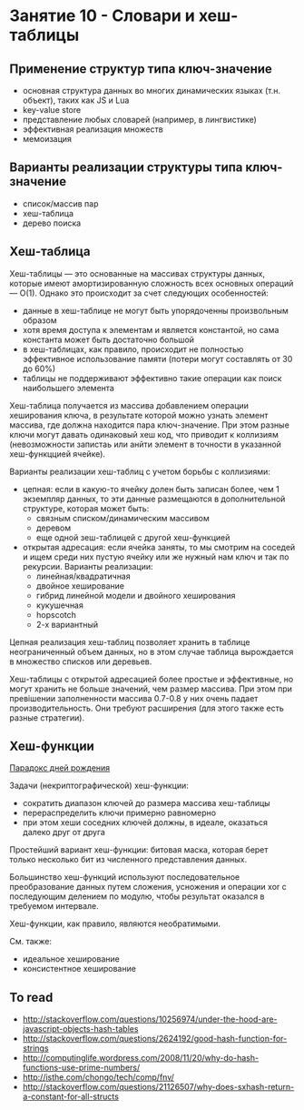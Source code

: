 # Занятие 10 - Словари и хеш-таблицы

## Применение структур типа ключ-значение

- основная структура данных во многих динамических языках (т.н. объект), таких как JS и Lua
- key-value store
- представление любых словарей (например, в лингвистике)
- эффективная реализация множеств
- мемоизация


## Варианты реализации структуры типа ключ-значение

- список/массив пар
- хеш-таблица
- дерево поиска


## Хеш-таблица

Хеш-таблицы — это основанные на массивах структуры данных, которые имеют амортизированную сложность всех основных операций — O(1). Однако это происходит за счет следующих особенностей:

- данные в хеш-таблице не могут быть упорядоченны произвольным образом
- хотя время доступа к элементам и является константой, но сама константа может быть достаточно большой
- в хеш-таблицах, как правило, происходит не полностью эффективное использование памяти (потери могут составлять от 30 до 60%) 
- таблицы не поддерживают эффективно такие операции как поиск наибольшего элемента

Хеш-таблица получается из массива добавлением операции хеширования ключа, в результате которой можно узнать элемент массива, где должна находится пара ключ-значение. При этом разные ключи могут давать одинаковый хеш код, что приводит к коллизиям (невозможности запистаь или анйти элемент в точности в указанной хеш-функццией ячейке). 

Варианты реализации хеш-таблиц с учетом борьбы с коллизиями:

- цепная: если в какую-то ячейку долен быть записан более, чем 1 экземпляр данных, то эти данные размещаются в дополнительной структуре, которая может быть:
  - связным списком/динамическим массивом
  - деревом
  - еще одной зеш-таблицей с другой хеш-функцией
- открытая адресация: если ячейка заняты, то мы смотрим на соседей и ищем среди них пустую ячейку или же нужный нам ключ и так по рекурсии. Варианты реализации:
  - линейная/квадратичная
  - двойное хеширование
  - гибрид линейной модели и двойного хеширования
  - кукушечная
  - hopscotch
  - 2-х вариантный

Цепная реализация хеш-таблиц позволяет хранить в таблице неограниченный объем данных, но в этом случае таблица вырождается в множество списков или деревьев.

Хеш-таблицы с открытой адресацией более простые и эффективные, но могут хранить не больше значений, чем размер массива. При этом при превішении заполненности массива 0.7-0.8 у них очень падает производительность. Они требуют расширения (для этого также есть разные стратегии).


## Хеш-функции

[Парадокс дней рождения](http://betterexplained.com/articles/understanding-the-birthday-paradox/)

Задачи (некриптографической) хеш-функции:

- сократить диапазон ключей до размера массива хеш-таблицы
- перераспределить ключи примерно равномерно
- при этом хеши соседних ключей должны, в идеале, оказаться далеко друг от друга

Простейший вариант хеш-функции: битовая маска, которая берет только несколько бит из численного представления данных.

Большинство хеш-функций используют последовательное преобразование данных путем сложения, усножения и операции xor с последующим делением по модулю, чтобы результат оказался в требуемом интервале.

Хеш-функции, как правило, являются необратимыми.

См. также:

- идеальное хеширование
- консистентное хеширование



## To read

- http://stackoverflow.com/questions/10256974/under-the-hood-are-javascript-objects-hash-tables
- http://stackoverflow.com/questions/2624192/good-hash-function-for-strings
- http://computinglife.wordpress.com/2008/11/20/why-do-hash-functions-use-prime-numbers/
- http://isthe.com/chongo/tech/comp/fnv/
- http://stackoverflow.com/questions/21126507/why-does-sxhash-return-a-constant-for-all-structs
